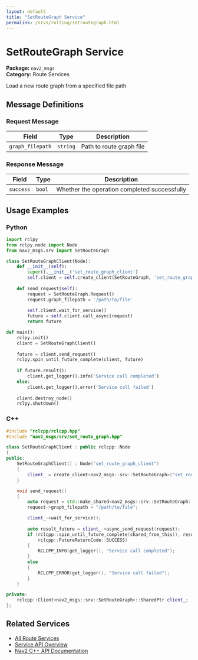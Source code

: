 ```yaml
---
layout: default
title: "SetRouteGraph Service"
permalink: /srvs/rolling/setroutegraph.html
---
```


# SetRouteGraph Service

**Package:** `nav2_msgs`  
**Category:** Route Services

Load a new route graph from a specified file path

## Message Definitions

### Request Message

| Field | Type | Description |
|-------|------|-------------|
| `graph_filepath` | `string` | Path to route graph file |


### Response Message

| Field | Type | Description |
|-------|------|-------------|
| `success` | `bool` | Whether the operation completed successfully |



## Usage Examples

### Python

```python
import rclpy
from rclpy.node import Node
from nav2_msgs.srv import SetRouteGraph

class SetRouteGraphClient(Node):
    def __init__(self):
        super().__init__('set_route_graph_client')
        self.client = self.create_client(SetRouteGraph, 'set_route_graph')
        
    def send_request(self):
        request = SetRouteGraph.Request()
        request.graph_filepath = '/path/to/file'
        
        self.client.wait_for_service()
        future = self.client.call_async(request)
        return future

def main():
    rclpy.init()
    client = SetRouteGraphClient()
    
    future = client.send_request()
    rclpy.spin_until_future_complete(client, future)
    
    if future.result():
        client.get_logger().info('Service call completed')
    else:
        client.get_logger().error('Service call failed')
        
    client.destroy_node()
    rclpy.shutdown()
```

### C++

```cpp
#include "rclcpp/rclcpp.hpp"
#include "nav2_msgs/srv/set_route_graph.hpp"

class SetRouteGraphClient : public rclcpp::Node
{
public:
    SetRouteGraphClient() : Node("set_route_graph_client")
    {
        client_ = create_client<nav2_msgs::srv::SetRouteGraph>("set_route_graph");
    }

    void send_request()
    {
        auto request = std::make_shared<nav2_msgs::srv::SetRouteGraph::Request>();
        request->graph_filepath = "/path/to/file";

        client_->wait_for_service();
        
        auto result_future = client_->async_send_request(request);
        if (rclcpp::spin_until_future_complete(shared_from_this(), result_future) ==
            rclcpp::FutureReturnCode::SUCCESS)
        {
            RCLCPP_INFO(get_logger(), "Service call completed");
        }
        else
        {
            RCLCPP_ERROR(get_logger(), "Service call failed");
        }
    }

private:
    rclcpp::Client<nav2_msgs::srv::SetRouteGraph>::SharedPtr client_;
};
```

## Related Services

- [All Route Services](/rolling/srvs/index.html#route-services)
- [Service API Overview](/rolling/srvs/index.html)
- [Nav2 C++ API Documentation](/rolling/html/index.html)
